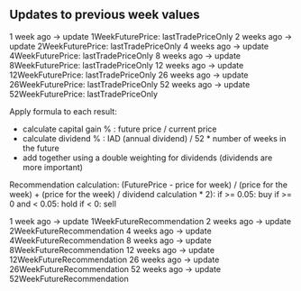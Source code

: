Updates to previous week values
----------
1 week ago -> update 1WeekFuturePrice: lastTradePriceOnly
2 weeks ago -> update 2WeekFuturePrice: lastTradePriceOnly
4 weeks ago -> update 4WeekFuturePrice: lastTradePriceOnly
8 weeks ago -> update 8WeekFuturePrice: lastTradePriceOnly
12 weeks ago -> update 12WeekFuturePrice: lastTradePriceOnly
26 weeks ago -> update 26WeekFuturePrice: lastTradePriceOnly
52 weeks ago -> update 52WeekFuturePrice: lastTradePriceOnly


Apply formula to each result:
 - calculate capital gain % : future price / current price
 - calculate dividend % : IAD (annual dividend) / 52 * number of weeks in the future
 - add together using a double weighting for dividends (dividends are more important)


  Recommendation calculation:
    (FuturePrice - price for week) / (price for the week) +
    (price for the week) / dividend calculation * 2):
      if >= 0.05: buy
      if >= 0 and < 0.05: hold
      if < 0: sell


1 week ago -> update 1WeekFutureRecommendation
2 weeks ago -> update 2WeekFutureRecommendation
4 weeks ago -> update 4WeekFutureRecommendation
8 weeks ago -> update 8WeekFutureRecommendation
12 weeks ago -> update 12WeekFutureRecommendation
26 weeks ago -> update 26WeekFutureRecommendation
52 weeks ago -> update 52WeekFutureRecommendation
